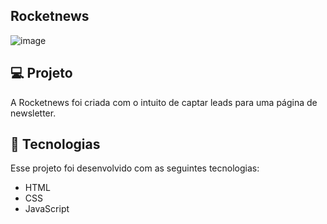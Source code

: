 ## Rocketnews
![image](https://user-images.githubusercontent.com/91921212/152276225-ed89d356-65d2-4581-8d8b-036a18ac9742.png)

## 💻 Projeto

A Rocketnews foi criada com o intuito de captar leads para uma página de newsletter.


## 🚀 Tecnologias

Esse projeto foi desenvolvido com as seguintes tecnologias:

- HTML
- CSS
- JavaScript

